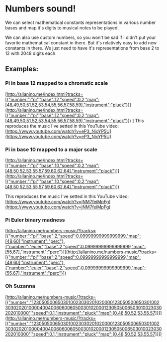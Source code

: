 # Numbers sound!

We can select mathematical constants representations in various number bases and
map it's digits to musical notes to be played.

We can also use custom numbers, so you won't be sad if I didn't put your favorite
mathematical constant in there. But it's relatively easy to add new constants in there.
We just need to have it's representations from base 2 to 12 with 2048 digits each.

## Examples:

### Pi in base 12 mapped to a chromatic scale

[http://allanino.me/index.html?tracks=[{"number:":"pi","base":12,"speed":0.2,"map":[48,49,50,51,52,53,54,55,56,57,58,59],"instrument":"pluck"}]](http://allanino.me/index.html?tracks=[{"number:":"pi","base":12,"speed":0.2,"map":[48,49,50,51,52,53,54,55,56,57,58,59],"instrument":"pluck"}])
]
This reproduces the music I've setted in this YouTube video: [https://www.youtube.com/watch?v=eP3_NioYP5U](https://www.youtube.com/watch?v=eP3_NioYP5U)


### Pi in base 10 mapped to a major scale

[http://allanino.me/index.html?tracks=[{"number:":"pi","base":10,"speed":0.2,"map":[48,50,52,53,55,57,59,60,62,64],"instrument":"pluck"}]](http://allanino.me/index.html?tracks=[{"number:":"pi","base":10,"speed":0.2,"map":[48,50,52,53,55,57,59,60,62,64],"instrument":"pluck"}])

This reproduces the music I've setted in this YouTube video: [https://www.youtube.com/watch?v=jNM7feiMpFg](https://www.youtube.com/watch?v=jNM7feiMpFg)

### Pi Euler binary madness

[http://allanino.me/numbers-music/?tracks=[{"number:":"pi","base":2,"speed":0.09999999999999999,"map":[48,60],"instrument":"perc"},{"number:":"euler","base":2,"speed":0.09999999999999999,"map":[55,67],"instrument":"perc"}]](http://allanino.me/numbers-music/?tracks=[{"number:":"pi","base":2,"speed":0.09999999999999999,"map":[48,60],"instrument":"perc"},{"number:":"euler","base":2,"speed":0.09999999999999999,"map":[55,67],"instrument":"perc"}])

### Oh Suzanna

[http://allanino.me/numbers-music/?tracks=[{"number":"123050500650301002303020102000012305050065030100230302020100004004006060060500301020001230505006503010023030202010000","speed":0.1,"instrument":"pluck","map":[0,48,50,52,53,55,57]}]](http://allanino.me/numbers-music/?tracks=[{"number":"123050500650301002303020102000012305050065030100230302020100004004006060060500301020001230505006503010023030202010000","speed":0.1,"instrument":"pluck","map":[0,48,50,52,53,55,57]}])

